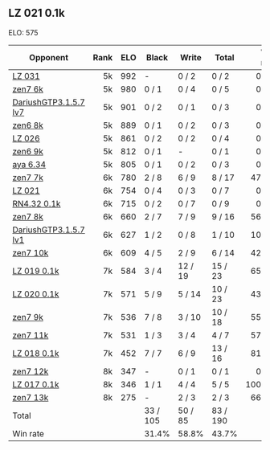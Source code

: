 ## LZ 021 0.1k ##

ELO: 575

Opponent | Rank | ELO | Black | Write | Total | Win rate
---------|-----:|----:|-------|-------|-------|-------:
[LZ 031](LZ%20031.md) | 5k | 992 | - | 0 / 2 | 0 / 2 | 0.0%
[zen7 6k](zen7%206k.md) | 5k | 980 | 0 / 1 | 0 / 4 | 0 / 5 | 0.0%
[DariushGTP3.1.5.7 lv7](DariushGTP3.1.5.7%20lv7.md) | 5k | 901 | 0 / 2 | 0 / 1 | 0 / 3 | 0.0%
[zen6 8k](zen6%208k.md) | 5k | 889 | 0 / 1 | 0 / 2 | 0 / 3 | 0.0%
[LZ 026](LZ%20026.md) | 5k | 861 | 0 / 2 | 0 / 2 | 0 / 4 | 0.0%
[zen6 9k](zen6%209k.md) | 5k | 812 | 0 / 1 | - | 0 / 1 | 0.0%
[aya 6.34](aya%206.34.md) | 5k | 805 | 0 / 1 | 0 / 2 | 0 / 3 | 0.0%
[zen7 7k](zen7%207k.md) | 6k | 780 | 2 / 8 | 6 / 9 | 8 / 17 | 47.1%
[LZ 021](LZ%20021.md) | 6k | 754 | 0 / 4 | 0 / 3 | 0 / 7 | 0.0%
[RN4.32 0.1k](RN4.32%200.1k.md) | 6k | 715 | 0 / 2 | 0 / 7 | 0 / 9 | 0.0%
[zen7 8k](zen7%208k.md) | 6k | 660 | 2 / 7 | 7 / 9 | 9 / 16 | 56.3%
[DariushGTP3.1.5.7 lv1](DariushGTP3.1.5.7%20lv1.md) | 6k | 627 | 1 / 2 | 0 / 8 | 1 / 10 | 10.0%
[zen7 10k](zen7%2010k.md) | 6k | 609 | 4 / 5 | 2 / 9 | 6 / 14 | 42.9%
[LZ 019 0.1k](LZ%20019%200.1k.md) | 7k | 584 | 3 / 4 | 12 / 19 | 15 / 23 | 65.2%
[LZ 020 0.1k](LZ%20020%200.1k.md) | 7k | 571 | 5 / 9 | 5 / 14 | 10 / 23 | 43.5%
[zen7 9k](zen7%209k.md) | 7k | 536 | 7 / 8 | 3 / 10 | 10 / 18 | 55.6%
[zen7 11k](zen7%2011k.md) | 7k | 531 | 1 / 3 | 3 / 4 | 4 / 7 | 57.1%
[LZ 018 0.1k](LZ%20018%200.1k.md) | 7k | 452 | 7 / 7 | 6 / 9 | 13 / 16 | 81.3%
[zen7 12k](zen7%2012k.md) | 8k | 347 | - | 0 / 1 | 0 / 1 | 0.0%
[LZ 017 0.1k](LZ%20017%200.1k.md) | 8k | 346 | 1 / 1 | 4 / 4 | 5 / 5 | 100.0%
[zen7 13k](zen7%2013k.md) | 8k | 275 | - | 2 / 3 | 2 / 3 | 66.7%
Total | | | 33 / 105 | 50 / 85 | 83 / 190 | 
Win rate| | | 31.4% | 58.8% | 43.7% | 
